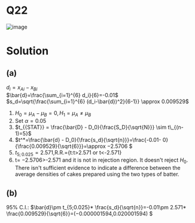 # Q22
![image](https://github.com/user-attachments/assets/a2b3017b-64c4-42bf-a59e-15529904bf43)

# Solution
## (a)
 $d_i=x_{Ai}-x_{Bi}$  
 $\bar{d}=\frac{\sum_{i=1}^{6} d_i}{6}=-0.01$  
 $s_d=\sqrt{\frac{\sum_{i=1}^{6} (d_i-\bar{d})^2}{6-1}} \approx 0.009529$
1. $H_0=\mu_{A}-\mu_{B}=0,  H_1=\mu_{A}\neq \mu_{B}$
 2. Set $\alpha=0.05$
 3. $t_{{STAT}} = \frac{\bar{D} - D_0}{\frac{S_D}{\sqrt{N}}} \sim t\_{(n-1)=5}$
 4. $t^*=\frac{\bar{d} - D_0}{\frac{s_d}{\sqrt{n}}}=\frac{-0.01- 0}{\frac{0.009529}{\sqrt{6}}}=\approx −2.5706 $
 5. $t_{5;0.025}=2.571$,R.R.={t:t>2.571 or t<-2.571}
 6. t= −2.5706>-2.571 and it is not in rejection region. It doesn't reject $H_0$. There isn't sufficient evidence to indicate a difference between the average densities of cakes prepared using the two types of batter.
## (b)
95% C.I.: $\bar{d}\pm t_{5;0.025}* \frac{s_d}{\sqrt{n}}=-0.01\pm 2.571* \frac{0.009529}{\sqrt{6}}=(−0.000001594,0.020001594) $
